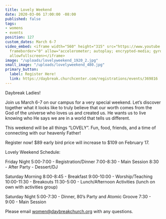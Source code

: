 ```yaml
---
title: Lovely Weekend
date: 2020-03-06 17:00:00 -08:00
published: false
tags:
- womens
- events
position: 127
custom_dates: March 6-7
video_embed: <iframe width="560" height="315" src="https://www.youtube.com/embed/Vyk7fmCMrLE"
  frameborder="0" allow="accelerometer; autoplay; encrypted-media; gyroscope; picture-in-picture"
  allowfullscreen></iframe>
image: "/uploads/lovelyweekend_1920_2.jpg"
small_image: "/uploads/lovelyweekend_480.jpg"
primary_button:
  label: Register Here!
  link: https://daybreak.churchcenter.com/registrations/events/369816
---
```


Daybreak Ladies!

Join us March 6-7 on our campus for a very special weekend. Let’s discover together what it looks like to truly believe that our worth comes from the God of the universe who loves us and created us. He wants us to live knowing who He says we are in a world that tells us different.

This weekend will be all things “LOVELY”. Fun, food, friends, and a time of connecting with our heavenly Father!

Register now! $89 early bird price will increase to $109 on February 17.

Lovely Weekend Schedule:

Friday Night
5:00-7:00 - Registration/Dinner
7:00-8:30 - Main Session
8:30 - After Party - Dessert/DJ

Saturday Morning
8:00-8:45 - Breakfast
9:00-10:00 - Worship/Teaching
10:00-11:30 - Breakouts 
11:30-5:00 - Lunch/Afternoon Activities (lunch on own with activities group)

Saturday Night
5:00-7:30 - Dinner, 80’s Party and Atomic Groove
7:30 - 9:00 - Main Session

Please email women@daybreakchurch.org with any questions.